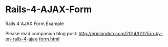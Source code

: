 Rails-4-AJAX-Form
=================

Rails 4 AJAX Form Example

Please read companion blog post: http://ericlondon.com/2014/01/25/ruby-on-rails-4-ajax-form.html

